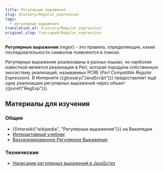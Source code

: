 ```yaml
---
title: Регулярные выражения
slug: Glossary/Regular_expression
tags:
  - регулярные выражения
translation_of: Glossary/Regular_expression
original_slug: Глоссарий/Regular_expression
---
```

**Регулярные выражения** (_regex_) - это правила, определяющие, какие последовательности символов появляются в поиске.

Регулярные выражения реализованы в разных языках, но наиболее известной является реализация в Perl, которая породила собственную экосистему реализаций, называемых PCRE (_Perl Compatible Regular Expression_). В Интернете {{glossary("JavaScript")}} предоставляет ещё одну реализацию регулярных выражений через объект {{jsxref("RegExp")}}.

## Материалы для изучения

### Общие

- {{Interwiki("wikipedia", "Регулярные выражения")}} на Википедии
- [Интерактивный учебник](http://regexone.com/)
- [Визуализированное Регулярное Выражение](http://regexper.com/)

### Технические

- [Написание регулярных выражений в JavaScript](https://developer.mozilla.org/en-US/docs/Web/JavaScript/Guide/Regular_Expressions)

